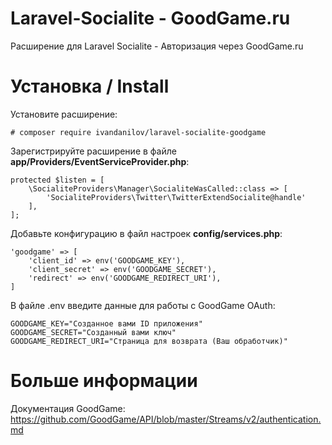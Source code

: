 # Laravel-Socialite - GoodGame.ru
Расширение для Laravel Socialite - Авторизация через GoodGame.ru

# Установка / Install
Установите расширение:

```# composer require ivandanilov/laravel-socialite-goodgame```

Зарегистрируйте расширение в файле **app/Providers/EventServiceProvider.php**:
```
protected $listen = [
    \SocialiteProviders\Manager\SocialiteWasCalled::class => [
        'SocialiteProviders\Twitter\TwitterExtendSocialite@handle'
    ],
];
```
Добавьте конфигурацию в файл настроек **config/services.php**:
```
'goodgame' => [
    'client_id' => env('GOODGAME_KEY'),
    'client_secret' => env('GOODGAME_SECRET'),
    'redirect' => env('GOODGAME_REDIRECT_URI'),
]
```
В файле .env введите данные для работы с GoodGame OAuth:
```
GOODGAME_KEY="Созданное вами ID приложения"
GOODGAME_SECRET="Созданный вами ключ"
GOODGAME_REDIRECT_URI="Страница для возврата (Ваш обработчик)"
```
# Больше информации
Документация GoodGame: https://github.com/GoodGame/API/blob/master/Streams/v2/authentication.md
